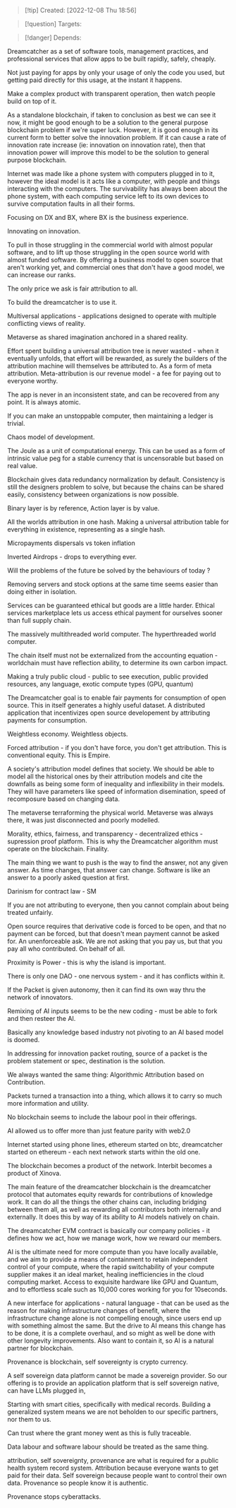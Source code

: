 >[!tip] Created: [2022-12-08 Thu 18:56]

>[!question] Targets: 

>[!danger] Depends: 

Dreamcatcher as a set of software tools, management practices, and professional services that allow apps to be built rapidly, safely, cheaply.

Not just paying for apps by only your usage of only the code you used, but getting paid directly for this usage, at the instant it happens.

Make a complex product with transparent operation, then watch people build on top of it.

As a standalone blockchain, if taken to conclusion as best we can see it now, it might be good enough to be a solution to the general purpose blockchain problem if we're super luck.  However, it is good enough in its current form to better solve the innovation problem.  If it can cause a rate of innovation rate increase (ie: innovation on innovation rate), then that innovation power will improve this model to be the solution to general purpose blockchain.

Internet was made like a phone system with computers plugged in to it, however the ideal model is it acts like a computer, with people and things interacting with the computers.  The survivability has always been about the phone system, with each computing service left to its own devices to survive computation faults in all their forms.

Focusing on DX and BX, where BX is the business experience.

Innovating on innovation.

To pull in those struggling in the commercial world with almost popular software, and to lift up those struggling in the open source world with almost funded software.  By offering a business model to open source that aren't working yet, and commercial ones that don't have a good model, we can increase our ranks.

The only price we ask is fair attribution to all.

To build the dreamcatcher is to use it.

Multiversal applications - applications designed to operate with multiple conflicting views of reality.

Metaverse as shared imagination anchored in a shared reality.

Effort spent building a universal attribution tree is never wasted - when it eventually unfolds, that effort will be rewarded, as surely the builders of the attribution machine will themselves be attributed to.  As a form of meta attribution.  Meta-attribution is our revenue model - a fee for paying out to everyone worthy.

The app is never in an inconsistent state, and can be recovered from any point.  It is always atomic.

If you can make an unstoppable computer, then maintaining a ledger is trivial.

Chaos model of development.

The Joule as a unit of computational energy.  This can be used as a form of intrinsic value peg for a stable currency that is uncensorable but based on real value.

Blockchain gives data redundancy normalization by default.  Consistency is still the designers problem to solve, but because the chains can be shared easily, consistency between organizations is now possible.

Binary layer is by reference, Action layer is by value.

All the worlds attribution in one hash.  Making a universal attribution table for everything in existence, representing as a single hash.

Micropayments dispersals vs token inflation

Inverted Airdrops - drops to everything ever.

Will the problems of the future be solved by the behaviours of today ?

Removing servers and stock options at the same time seems easier than doing either in isolation.

Services can be guaranteed ethical but goods are a little harder.  Ethical services marketplace lets us access ethical payment for ourselves sooner than full supply chain.

The massively multithreaded world computer.
The hyperthreaded world computer.

The chain itself must not be externalized from the accounting equation - worldchain must have reflection ability, to determine its own carbon impact.

Making a truly public cloud - public to see execution, public provided resources, any language, exotic compute types (GPU, quantum)

The Dreamcatcher goal is to enable fair payments for consumption of open source.  This in itself generates a highly useful dataset.  A distributed application that incentivizes open source developement by attributing payments for consumption.

Weightless economy.  Weightless objects.

Forced attribution - if you don't have force, you don't get attribution.  This is conventional equity.  This is Empire.

A society's attribution model defines that society.  We should be able to model all the historical ones by their attribution models and cite the downfalls as being some form of inequality and inflexibility in their models.  They will have parameters like speed of information disemination, speed of recomposure based on changing data.

The metaverse terraforming the physical world.  Metaverse was always there, it was just disconnected and poorly modelled.

Morality, ethics, fairness, and transparency - decentralized ethics - supression proof platform.  This is why the Dreamcatcher algorithm must operate on the blockchain.  Finality.

The main thing we want to push is the way to find the answer, not any given answer.  As time changes, that answer can change.  Software is like an answer to a poorly asked question at first.

Darinism for contract law - SM

If you are not attributing to everyone, then you cannot complain about being treated unfairly.

Open source requires that derivative code is forced to be open, and that no payment can be forced, but that doesn't mean payment cannot be asked for.  An unenforceable ask.  We are not asking that you pay us, but that you pay all who contributed.  On behalf of all.

Proximity is Power - this is why the island is important.

There is only one DAO - one nervous system - and it has conflicts within it.

If the Packet is given autonomy, then it can find its own way thru the network of innovators.

Remixing of AI inputs seems to be the new coding - must be able to fork and then resteer the AI.

Basically any knowledge based industry not pivoting to an AI based model is doomed.

In addressing for innovation packet routing, source of a packet is the problem statement or spec, destination is the solution.

We always wanted the same thing: Algorithmic Attribution based on Contribution.

Packets turned a transaction into a thing, which allows it to carry so much more information and utility.

No blockchain seems to include the labour pool in their offerings.

AI allowed us to offer more than just feature parity with web2.0

Internet started using phone lines, ethereum started on btc, dreamcatcher started on ethereum - each next network starts within the old one.

The blockchain becomes a product of the network.  Interbit becomes a product of Xinova.

The main feature of the dreamcatcher blockchain is the dreamcatcher protocol that automates equity rewards for contributions of knowledge work.  It can do all the things the other chains can, including bridging between them all, as well as rewarding all contributors both internally and externally.  It does this by way of its ability to AI models natively on chain.

The dreamcatcher EVM contract is basically our company policies - it defines how we act, how we manage work, how we reward our members.

AI is the ultimate need for more compute than you have locally available, and we aim to provide a means of containment to retain independent control of your compute, where the rapid switchability of your compute supplier makes it an ideal market, healing inefficiencies in the cloud computing market.  Access to exquisite hardware like GPU and Quantum, and to effortless scale such as 10,000 cores working for you for 10seconds.

A new interface for applications - natural language - that can be used as the reason for making infrastructure changes of benefit, where the infrastructure change alone is not compelling enough, since users end up with something almost the same.  But the drive to AI means this change has to be done, it is a complete overhaul, and so might as well be done with other longevity improvements.  Also want to contain it, so AI is a natural partner for blockchain.

Provenance is blockchain, self sovereignty is crypto currency.

A self sovereign data platform cannot be made a sovereign provider.
So our offering is to provide an application platform that is self sovereign native, can have LLMs plugged in, 

Starting with smart cities, specifically with medical records.  Building a generalized system means we are not beholden to our specific partners, nor them to us.

Can trust where the grant money went as this is fully traceable.

Data labour and software labour should be treated as the same thing.

attribution, self sovereignty, provenance are what is required for a public health system record system.  Attribution because everyone wants to get paid for their data.  Self sovereign because people want to control their own data.  Provenance so people know it is authentic.

Provenance stops cyberattacks.  


